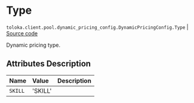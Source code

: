 # Type
`toloka.client.pool.dynamic_pricing_config.DynamicPricingConfig.Type` | [Source code](https://github.com/Toloka/toloka-kit/blob/v1.1.1/src/client/pool/dynamic_pricing_config.py#L22)

Dynamic pricing type.

## Attributes Description

| Name | Value | Description |
| :------| :-----------| :----------| 
`SKILL`|'SKILL'|
